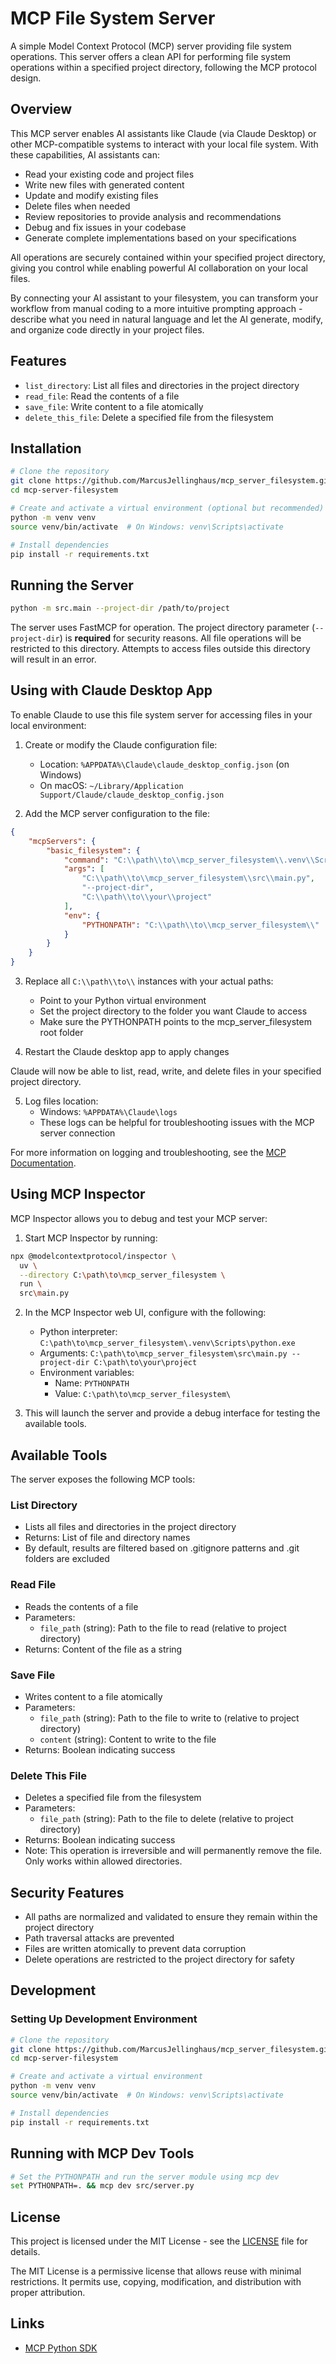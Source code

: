 # MCP File System Server

A simple Model Context Protocol (MCP) server providing file system operations. This server offers a clean API for performing file system operations within a specified project directory, following the MCP protocol design.

## Overview

This MCP server enables AI assistants like Claude (via Claude Desktop) or other MCP-compatible systems to interact with your local file system. With these capabilities, AI assistants can:

- Read your existing code and project files
- Write new files with generated content
- Update and modify existing files
- Delete files when needed
- Review repositories to provide analysis and recommendations
- Debug and fix issues in your codebase
- Generate complete implementations based on your specifications

All operations are securely contained within your specified project directory, giving you control while enabling powerful AI collaboration on your local files.

By connecting your AI assistant to your filesystem, you can transform your workflow from manual coding to a more intuitive prompting approach - describe what you need in natural language and let the AI generate, modify, and organize code directly in your project files.

## Features

- `list_directory`: List all files and directories in the project directory
- `read_file`: Read the contents of a file
- `save_file`: Write content to a file atomically
- `delete_this_file`: Delete a specified file from the filesystem

## Installation

```bash
# Clone the repository
git clone https://github.com/MarcusJellinghaus/mcp_server_filesystem.git
cd mcp-server-filesystem

# Create and activate a virtual environment (optional but recommended)
python -m venv venv
source venv/bin/activate  # On Windows: venv\Scripts\activate

# Install dependencies
pip install -r requirements.txt
```

## Running the Server

```bash
python -m src.main --project-dir /path/to/project
```

The server uses FastMCP for operation. The project directory parameter (`--project-dir`) is **required** for security reasons. All file operations will be restricted to this directory. Attempts to access files outside this directory will result in an error.

## Using with Claude Desktop App

To enable Claude to use this file system server for accessing files in your local environment:

1. Create or modify the Claude configuration file:
   - Location: `%APPDATA%\Claude\claude_desktop_config.json` (on Windows)
   - On macOS: `~/Library/Application Support/Claude/claude_desktop_config.json`

2. Add the MCP server configuration to the file:

```json
{
    "mcpServers": {
        "basic_filesystem": {
            "command": "C:\\path\\to\\mcp_server_filesystem\\.venv\\Scripts\\python.exe",
            "args": [                
                "C:\\path\\to\\mcp_server_filesystem\\src\\main.py",
                "--project-dir",
                "C:\\path\\to\\your\\project"
            ],
            "env": {
                "PYTHONPATH": "C:\\path\\to\\mcp_server_filesystem\\"
            }
        }
    }
}
```

3. Replace all `C:\\path\\to\\` instances with your actual paths:
   - Point to your Python virtual environment 
   - Set the project directory to the folder you want Claude to access
   - Make sure the PYTHONPATH points to the mcp_server_filesystem root folder

4. Restart the Claude desktop app to apply changes

Claude will now be able to list, read, write, and delete files in your specified project directory.

5. Log files location:
   - Windows: `%APPDATA%\Claude\logs`
   - These logs can be helpful for troubleshooting issues with the MCP server connection

For more information on logging and troubleshooting, see the [MCP Documentation](https://modelcontextprotocol.io/quickstart/user#getting-logs-from-claude-for-desktop).

## Using MCP Inspector

MCP Inspector allows you to debug and test your MCP server:

1. Start MCP Inspector by running:

```bash
npx @modelcontextprotocol/inspector \
  uv \
  --directory C:\path\to\mcp_server_filesystem \
  run \
  src\main.py
```

2. In the MCP Inspector web UI, configure with the following:
   - Python interpreter: `C:\path\to\mcp_server_filesystem\.venv\Scripts\python.exe`
   - Arguments: `C:\path\to\mcp_server_filesystem\src\main.py --project-dir C:\path\to\your\project`
   - Environment variables:
     - Name: `PYTHONPATH`
     - Value: `C:\path\to\mcp_server_filesystem\`

3. This will launch the server and provide a debug interface for testing the available tools.

## Available Tools

The server exposes the following MCP tools:

### List Directory
- Lists all files and directories in the project directory
- Returns: List of file and directory names
- By default, results are filtered based on .gitignore patterns and .git folders are excluded

### Read File
- Reads the contents of a file
- Parameters:
  - `file_path` (string): Path to the file to read (relative to project directory)
- Returns: Content of the file as a string

### Save File
- Writes content to a file atomically
- Parameters:
  - `file_path` (string): Path to the file to write to (relative to project directory)
  - `content` (string): Content to write to the file
- Returns: Boolean indicating success

### Delete This File
- Deletes a specified file from the filesystem
- Parameters:
  - `file_path` (string): Path to the file to delete (relative to project directory)
- Returns: Boolean indicating success
- Note: This operation is irreversible and will permanently remove the file. Only works within allowed directories.

## Security Features

- All paths are normalized and validated to ensure they remain within the project directory
- Path traversal attacks are prevented
- Files are written atomically to prevent data corruption
- Delete operations are restricted to the project directory for safety

## Development

### Setting Up Development Environment

```bash
# Clone the repository
git clone https://github.com/MarcusJellinghaus/mcp_server_filesystem.git
cd mcp-server-filesystem

# Create and activate a virtual environment
python -m venv venv
source venv/bin/activate  # On Windows: venv\Scripts\activate

# Install dependencies
pip install -r requirements.txt
```

## Running with MCP Dev Tools

```bash
# Set the PYTHONPATH and run the server module using mcp dev
set PYTHONPATH=. && mcp dev src/server.py
```

## License

This project is licensed under the MIT License - see the [LICENSE](LICENSE) file for details.

The MIT License is a permissive license that allows reuse with minimal restrictions. It permits use, copying, modification, and distribution with proper attribution.

## Links

- [MCP Python SDK](https://github.com/modelcontextprotocol/python-sdk)
